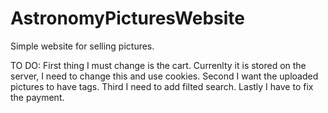 # AstronomyPicturesWebsite
 Simple website for selling pictures.

TO DO:
First thing I must change is the cart. Currenlty it is stored on the server, I need to change this and use cookies.
Second I want the uploaded pictures to have tags.
Third I need to add filted search.
Lastly I have to fix the payment.
